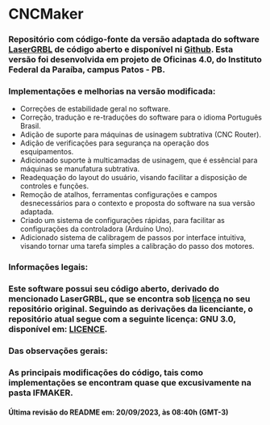 # CNCMaker

### Repositório com código-fonte da versão adaptada do software [LaserGRBL](https://lasergrbl.com/) de código aberto e disponível ni [Github](https://github.com/arkypita/LaserGRBL). Esta versão foi desenvolvida em projeto de Oficinas 4.0, do Instituto Federal da Paraíba, campus Patos - PB.


### Implementações e melhorias na versão modificada:
* Correções de estabilidade geral no software.
* Correção, tradução e re-traduções do software para o idioma Português Brasil.
* Adição de suporte para máquinas de usinagem subtrativa (CNC Router).
* Adição de verificações para segurança na operação dos esquipamentos.
* Adicionado suporte à multicamadas de usinagem, que é essêncial para máquinas se manufatura subtrativa.
* Readequação do layout do usuário, visando facilitar a disposição de controles e funções.
* Remoção de atalhos, ferramentas configurações e campos desnecessários para o contexto e proposta do software na sua versão adaptada.
* Criado um sistema de configurações rápidas, para facilitar as configurações da controladora (Arduíno Uno). 
* Adicionado sistema de calibragem de passos por interface intuitiva, visando tornar uma tarefa simples a calibração do passo dos motores.


### Informações legais:
### Este software possui seu código aberto, derivado do mencionado LaserGRBL, que se encontra sob [licença](https://github.com/arkypita/LaserGRBL/blob/master/LICENSE.md) no seu repositório original. Seguindo as derivações da licenciante, o repositório atual segue com a seguinte licença: GNU 3.0, disponível em: [LICENCE](https://github.com/manoel0810/CNCMaker/blob/master/LICENSE.md).


### Das observações gerais:
### As principais modificações do código, tais como implementações se encontram quase que excusivamente na pasta IFMAKER.


#### Última revisão do README em: 20/09/2023, às 08:40h (GMT-3)
